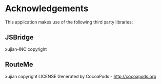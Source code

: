 # Acknowledgements
This application makes use of the following third party libraries:

## JSBridge

xujian-INC copyright


## RouteMe

xujian copyright  LICENSE
Generated by CocoaPods - http://cocoapods.org
